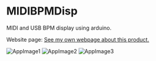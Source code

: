 # MIDIBPMDisp
MIDI and USB BPM display using arduino.

Website page: <a href='https://tek465b.github.io/Page5.html'>See my own webpage about this product.</a>


![AppImage1](https://tek465b.github.io/image/jsco7q6jgqv61.jpg)
![AppImage2](https://https://tek465b.github.io/image/lqw7xidjgqv61.jpg)
![AppImage3](https://tek465b.github.io/image/BPMDispSchematic.jpg)
